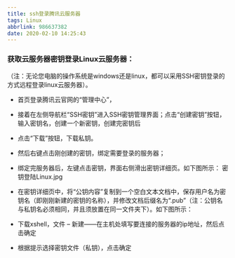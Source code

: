 ```yaml
---
title: ssh登录腾讯云服务器
tags: Linux
abbrlink: 986637382
date: 2020-02-10 14:25:43
---
```

### 获取云服务器密钥登录Linux云服务器：
（注：无论您电脑的操作系统是windows还是linux，都可以采用SSH密钥登录的方式远程登录linux云服务器）。

- 首页登录腾讯云官网的“管理中心”，
- 接着在左侧导航栏“SSH密钥”进入SSH密钥管理界面；点击“创建密钥”按钮，输入密钥名，创建一个新密钥，创建完密钥后
- 点击“下载”按钮，下载私钥。
- 然后右键点击刚创建的密钥，绑定需要登录的服务器；
- 绑定完服务器后，左键点击密钥，界面右侧滑出密钥详细页。如下图所示：
密钥登陆Linux.jpg
- 在密钥详细页中，将“公钥内容”复制到一个空白文本文档中，保存用户名为密钥名（即刚刚新建的密钥的名称），并修改文档后缀名为“.pub”（注：公钥名与私钥名必须相同，并且须放置在同一文件夹下）。如下图所示：

- 下载xshell，文件 – 新建——在主机处填写要连接的服务器的ip地址，然后点击确定
- 根据提示选择密钥文件（私钥），点击确定